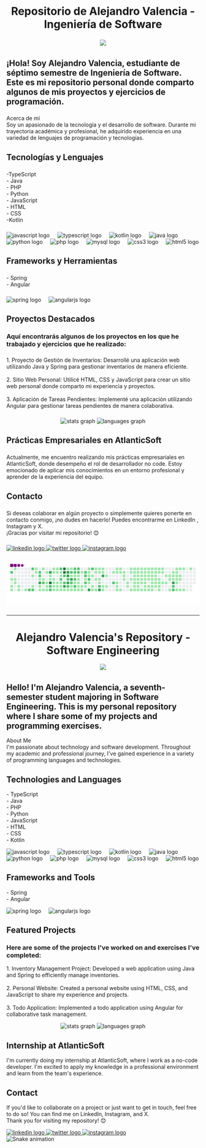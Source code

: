 <h1 align="center">Repositorio de Alejandro Valencia - Ingeniería de Software</h1>

###

<div align="center">
  <img height="200" src="https://i.pinimg.com/originals/e4/26/70/e426702edf874b181aced1e2fa5c6cde.gif"  />
</div>

###

<h2 align="left">¡Hola! Soy Alejandro Valencia, estudiante de séptimo semestre de Ingeniería de Software. Este es mi repositorio personal donde comparto algunos de mis proyectos y ejercicios de programación.</h2>

###

<p align="left">Acerca de mí<br>Soy un apasionado de la tecnología y el desarrollo de software. Durante mi trayectoria académica y profesional, he adquirido experiencia en una variedad de lenguajes de programación y tecnologías.</p>

###

<h2 align="left">Tecnologías y Lenguajes</h2>

###

<p align="left">-TypeScript<br>- Java<br>- PHP<br>- Python<br>- JavaScript<br>- HTML<br>- CSS<br>-Kotlin</p>

###

<div align="left">
  <img src="https://cdn.jsdelivr.net/gh/devicons/devicon/icons/javascript/javascript-original.svg" height="40" alt="javascript logo"  />
  <img width="12" />
  <img src="https://cdn.jsdelivr.net/gh/devicons/devicon/icons/typescript/typescript-original.svg" height="40" alt="typescript logo"  />
  <img width="12" />
  <img src="https://cdn.jsdelivr.net/gh/devicons/devicon/icons/kotlin/kotlin-original.svg" height="40" alt="kotlin logo"  />
  <img width="12" />
  <img src="https://cdn.jsdelivr.net/gh/devicons/devicon/icons/java/java-original.svg" height="40" alt="java logo"  />
  <img width="12" />
  <img src="https://cdn.jsdelivr.net/gh/devicons/devicon/icons/python/python-original.svg" height="40" alt="python logo"  />
  <img width="12" />
  <img src="https://cdn.jsdelivr.net/gh/devicons/devicon/icons/php/php-original.svg" height="40" alt="php logo"  />
  <img width="12" />
  <img src="https://cdn.jsdelivr.net/gh/devicons/devicon/icons/mysql/mysql-original.svg" height="40" alt="mysql logo"  />
  <img width="12" />
  <img src="https://cdn.jsdelivr.net/gh/devicons/devicon/icons/css3/css3-original.svg" height="40" alt="css3 logo"  />
  <img width="12" />
  <img src="https://cdn.jsdelivr.net/gh/devicons/devicon/icons/html5/html5-original.svg" height="40" alt="html5 logo"  />
</div>

###

<h2 align="left">Frameworks y Herramientas</h2>

###

<p align="left">- Spring<br>- Angular</p>

###

<div align="left">
  <img src="https://cdn.jsdelivr.net/gh/devicons/devicon/icons/spring/spring-original.svg" height="40" alt="spring logo"  />
  <img width="12" />
  <img src="https://cdn.jsdelivr.net/gh/devicons/devicon/icons/angularjs/angularjs-original.svg" height="40" alt="angularjs logo"  />
</div>

###

<h2 align="left">Proyectos Destacados</h2>

###

<h3 align="left">Aquí encontrarás algunos de los proyectos en los que he trabajado y ejercicios que he realizado:</h3>

###

<p align="left">1. Proyecto de Gestión de Inventarios: Desarrollé una aplicación web utilizando Java y Spring para gestionar inventarios de manera eficiente.<br><br>2. Sitio Web Personal: Utilicé HTML, CSS y JavaScript para crear un sitio web personal donde comparto mi experiencia y proyectos.<br><br>3. Aplicación de Tareas Pendientes: Implementé una aplicación utilizando Angular para gestionar tareas pendientes de manera colaborativa.</p>

###

<div align="center">
  <img src="https://github-readme-stats.vercel.app/api?username=alejo78912&hide_title=false&hide_rank=false&show_icons=true&include_all_commits=true&count_private=true&disable_animations=false&theme=dracula&locale=en&hide_border=false&order=1" height="150" alt="stats graph"  />
  <img src="https://github-readme-stats.vercel.app/api/top-langs?username=alejo78912&locale=en&hide_title=false&layout=compact&card_width=320&langs_count=5&theme=dracula&hide_border=false&order=2" height="150" alt="languages graph"  />
</div>

###

<h2 align="left">Prácticas Empresariales en AtlanticSoft</h2>

###

<p align="left">Actualmente, me encuentro realizando mis prácticas empresariales en AtlanticSoft, donde desempeño el rol de desarrollador no code. Estoy emocionado de aplicar mis conocimientos en un entorno profesional y aprender de la experiencia del equipo.</p>

###

<h2 align="left">Contacto</h2>

###

<p align="left">Si deseas colaborar en algún proyecto o simplemente quieres ponerte en contacto conmigo, ¡no dudes en hacerlo! Puedes encontrarme en LinkedIn , Instagram y X.<br>¡Gracias por visitar mi repositorio! 😊</p>

###

<div align="left">
  <a href="https://www.linkedin.com/in/alejandro-valencia-13b047269/" target="_blank">
    <img src="https://raw.githubusercontent.com/maurodesouza/profile-readme-generator/master/src/assets/icons/social/linkedin/default.svg" width="52" height="40" alt="linkedin logo"  />
  </a>
  <a href="https://twitter.com/Alejo78912" target="_blank">
    <img src="https://raw.githubusercontent.com/maurodesouza/profile-readme-generator/master/src/assets/icons/social/twitter/default.svg" width="52" height="40" alt="twitter logo"  />
  </a>
  <a href="https://www.instagram.com/alejo78912/" target="_blank">
    <img src="https://raw.githubusercontent.com/maurodesouza/profile-readme-generator/master/src/assets/icons/social/instagram/default.svg" width="52" height="40" alt="instagram logo"  />
  </a>
</div>

###
<img src="https://raw.githubusercontent.com/CruzNadin/cruznadin/main/github-contribution-grid-snake.gif" alt="Snake animation" />

###
---------------------------------------------------------------------------------------------------------------------------------------------------------------------------------------------------------------------------------------------
<h1 align="center">Alejandro Valencia's Repository - Software Engineering</h1>

<div align="center">
  <img height="200" src="https://cdn.dribbble.com/users/118459/screenshots/955185/typing.gif" />
</div>

<h2 align="left">Hello! I'm Alejandro Valencia, a seventh-semester student majoring in Software Engineering. This is my personal repository where I share some of my projects and programming exercises.</h2>

<p align="left">About Me<br>I'm passionate about technology and software development. Throughout my academic and professional journey, I've gained experience in a variety of programming languages and technologies.</p>

<h2 align="left">Technologies and Languages</h2>

<p align="left">- TypeScript<br>- Java<br>- PHP<br>- Python<br>- JavaScript<br>- HTML<br>- CSS<br>- Kotlin</p>

<div align="left">
  <img src="https://cdn.jsdelivr.net/gh/devicons/devicon/icons/javascript/javascript-original.svg" height="40" alt="javascript logo"  />
  <img width="12" />
  <img src="https://cdn.jsdelivr.net/gh/devicons/devicon/icons/typescript/typescript-original.svg" height="40" alt="typescript logo"  />
  <img width="12" />
  <img src="https://cdn.jsdelivr.net/gh/devicons/devicon/icons/kotlin/kotlin-original.svg" height="40" alt="kotlin logo"  />
  <img width="12" />
  <img src="https://cdn.jsdelivr.net/gh/devicons/devicon/icons/java/java-original.svg" height="40" alt="java logo"  />
  <img width="12" />
  <img src="https://cdn.jsdelivr.net/gh/devicons/devicon/icons/python/python-original.svg" height="40" alt="python logo"  />
  <img width="12" />
  <img src="https://cdn.jsdelivr.net/gh/devicons/devicon/icons/php/php-original.svg" height="40" alt="php logo"  />
  <img width="12" />
  <img src="https://cdn.jsdelivr.net/gh/devicons/devicon/icons/mysql/mysql-original.svg" height="40" alt="mysql logo"  />
  <img width="12" />
  <img src="https://cdn.jsdelivr.net/gh/devicons/devicon/icons/css3/css3-original.svg" height="40" alt="css3 logo"  />
  <img width="12" />
  <img src="https://cdn.jsdelivr.net/gh/devicons/devicon/icons/html5/html5-original.svg" height="40" alt="html5 logo"  />
</div>

<h2 align="left">Frameworks and Tools</h2>

<p align="left">- Spring<br>- Angular</p>

<div align="left">
  <img src="https://cdn.jsdelivr.net/gh/devicons/devicon/icons/spring/spring-original.svg" height="40" alt="spring logo"  />
  <img width="12" />
  <img src="https://cdn.jsdelivr.net/gh/devicons/devicon/icons/angularjs/angularjs-original.svg" height="40" alt="angularjs logo"  />
</div>

<h2 align="left">Featured Projects</h2>

<h3 align="left">Here are some of the projects I've worked on and exercises I've completed:</h3>

<p align="left">1. Inventory Management Project: Developed a web application using Java and Spring to efficiently manage inventories.<br><br>2. Personal Website: Created a personal website using HTML, CSS, and JavaScript to share my experience and projects.<br><br>3. Todo Application: Implemented a todo application using Angular for collaborative task management.</p>

<div align="center">
  <img src="https://github-readme-stats.vercel.app/api?username=alejo78912&hide_title=false&hide_rank=false&show_icons=true&include_all_commits=true&count_private=true&disable_animations=false&theme=dracula&locale=en&hide_border=false&order=1" height="150" alt="stats graph"  />
  <img src="https://github-readme-stats.vercel.app/api/top-langs?username=alejo78912&locale=en&hide_title=false&layout=compact&card_width=320&langs_count=5&theme=dracula&hide_border=false&order=2" height="150" alt="languages graph"  />
</div>

<h2 align="left">Internship at AtlanticSoft</h2>

<p align="left">I'm currently doing my internship at AtlanticSoft, where I work as a no-code developer. I'm excited to apply my knowledge in a professional environment and learn from the team's experience.</p>

<h2 align="left">Contact</h2>

<p align="left">If you'd like to collaborate on a project or just want to get in touch, feel free to do so! You can find me on LinkedIn, Instagram, and X.<br>Thank you for visiting my repository! 😊</p>

<div align="left">
  <a href="https://www.linkedin.com/in/alejandro-valencia-13b047269/" target="_blank">
    <img src="https://raw.githubusercontent.com/maurodesouza/profile-readme-generator/master/src/assets/icons/social/linkedin/default.svg" width="52" height="40" alt="linkedin logo"  />
  </a>
  <a href="https://twitter.com/Alejo78912" target="_blank">
    <img src="https://raw.githubusercontent.com/maurodesouza/profile-readme-generator/master/src/assets/icons/social/twitter/default.svg" width="52" height="40" alt="twitter logo"  />
  </a>
  <a href="https://www.instagram.com/alejo78912/" target="_blank">
    <img src="https://raw.githubusercontent.com/maurodesouza/profile-readme-generator/master/src/assets/icons/social/instagram/default.svg" width="52" height="40" alt="instagram logo"  />
  </a>
</div>

<img src="https://raw.githubusercontent.com/CruzNadin/cruznadin/main/github-contribution-grid-snake.svg" alt="Snake animation" />

